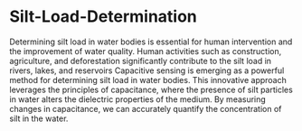 # Silt-Load-Determination
Determining silt load in water bodies is essential for human intervention and
the improvement of water quality. Human activities such as construction, agriculture, 
and deforestation significantly contribute to the silt load in rivers, lakes,
and reservoirs
Capacitive sensing is emerging as a powerful method for determining silt load
in water bodies. This innovative approach leverages the principles of capacitance,
where the presence of silt particles in water alters the dielectric properties of the
medium. By measuring changes in capacitance, we can accurately quantify the
concentration of silt in the water.
